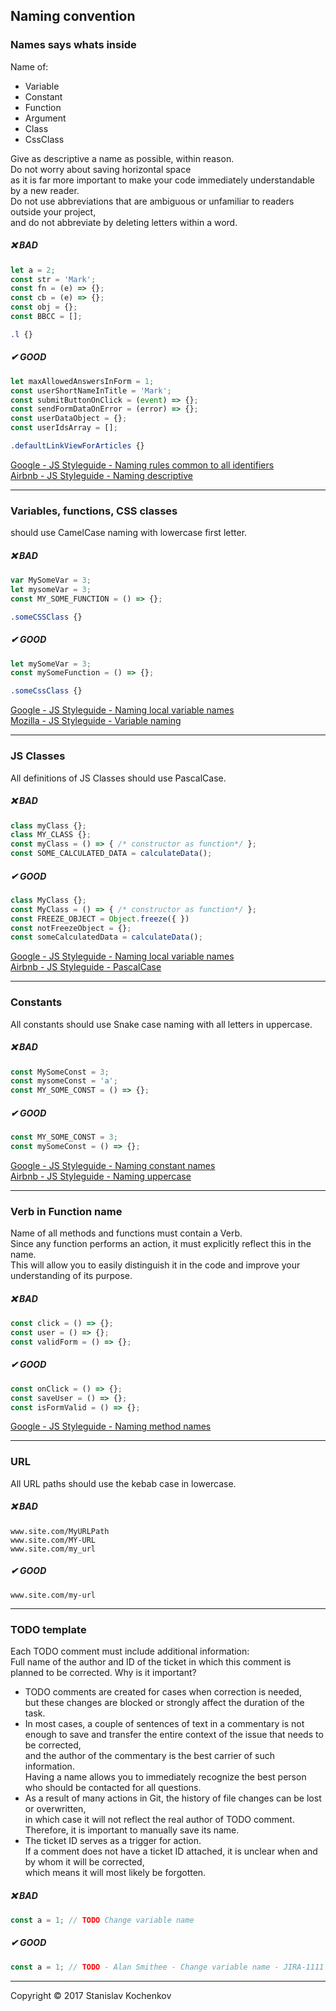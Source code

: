 ## Naming convention

### Names says whats inside
Name of:
* Variable
* Constant
* Function
* Argument
* Class
* CssClass

Give as descriptive a name as possible, within reason.  
Do not worry about saving horizontal space  
as it is far more important to make your code immediately understandable by a new reader.  
Do not use abbreviations that are ambiguous or unfamiliar to readers outside your project,  
and do not abbreviate by deleting letters within a word.

##### ❌ BAD
```javascript
let a = 2;
const str = 'Mark';
const fn = (e) => {};
const cb = (e) => {};
const obj = {};
const BBCC = [];
```
```css
.l {}
```

##### ✔ GOOD
```javascript
let maxAllowedAnswersInForm = 1;
const userShortNameInTitle = 'Mark';
const submitButtonOnClick = (event) => {};
const sendFormDataOnError = (error) => {};
const userDataObject = {};
const userIdsArray = [];
```
```css
.defaultLinkViewForArticles {}
```

[Google - JS Styleguide - Naming rules common to all identifiers](https://google.github.io/styleguide/jsguide.html#naming-rules-common-to-all-identifiers)  
[Airbnb - JS Styleguide - Naming descriptive](https://github.com/airbnb/javascript#naming--descriptive)  

---

### Variables, functions, CSS classes
should use CamelCase naming with lowercase first letter.
##### ❌ BAD
```javascript
var MySomeVar = 3;
let mysomeVar = 3;
const MY_SOME_FUNCTION = () => {};
```
```css
.someCSSClass {}
```

##### ✔ GOOD
```javascript
let mySomeVar = 3;
const mySomeFunction = () => {};
```
```css
.someCssClass {}
```

[Google - JS Styleguide - Naming local variable names](https://google.github.io/styleguide/jsguide.html#naming-local-variable-names)  
[Mozilla - JS Styleguide - Variable naming](https://developer.mozilla.org/en-US/docs/MDN/Guidelines/Code_guidelines/JavaScript#variable_naming)  

---

### JS Classes
All definitions of JS Classes should use PascalCase.
##### ❌ BAD
```javascript
class myClass {};
class MY_CLASS {};
const myClass = () => { /* constructor as function*/ };
const SOME_CALCULATED_DATA = calculateData();
```

##### ✔ GOOD
```javascript
class MyClass {};
const MyClass = () => { /* constructor as function*/ };
const FREEZE_OBJECT = Object.freeze({ })
const notFreezeObject = {};
const someCalculatedData = calculateData();
```

[Google - JS Styleguide - Naming local variable names](https://google.github.io/styleguide/jsguide.html#naming-local-variable-names)  
[Airbnb - JS Styleguide - PascalCase](https://github.com/airbnb/javascript#naming--PascalCase)

---

### Constants
All constants should use Snake case naming with all letters in uppercase.

##### ❌ BAD
```javascript
const MySomeConst = 3;
const mysomeConst = 'a';
const MY_SOME_CONST = () => {};
```

##### ✔ GOOD
```javascript
const MY_SOME_CONST = 3;
const mySomeConst = () => {};
```

[Google - JS Styleguide - Naming constant names](https://google.github.io/styleguide/jsguide.html#naming-constant-names)  
[Airbnb - JS Styleguide - Naming uppercase](https://github.com/airbnb/javascript#naming--uppercase)  

---

### Verb in Function name
Name of all methods and functions must contain a Verb.  
Since any function performs an action, it must explicitly reflect this in the name.  
This will allow you to easily distinguish it in the code and improve your understanding of its purpose.  

##### ❌ BAD
```javascript
const click = () => {};
const user = () => {};
const validForm = () => {};
```

##### ✔ GOOD
```javascript
const onClick = () => {};
const saveUser = () => {};
const isFormValid = () => {};
```

[Google - JS Styleguide - Naming method names](https://google.github.io/styleguide/jsguide.html#naming-method-names)  

---

### URL
All URL paths should use the kebab case in lowercase.

##### ❌ BAD
```
www.site.com/MyURLPath
www.site.com/MY-URL
www.site.com/my_url
```

##### ✔ GOOD
```
www.site.com/my-url
```

---

### TODO template
Each TODO comment must include additional information:  
Full name of the author and ID of the ticket in which this comment is planned to be corrected.
Why is it important?
* TODO comments are created for cases when correction is needed,  
  but these changes are blocked or strongly affect the duration of the task.
* In most cases, a couple of sentences of text in a commentary is not enough to save and transfer the entire context of the issue that needs to be corrected,  
  and the author of the commentary is the best carrier of such information.  
  Having a name allows you to immediately recognize the best person who should be contacted for all questions.
* As a result of many actions in Git, the history of file changes can be lost or overwritten,  
  in which case it will not reflect the real author of TODO comment.  
  Therefore, it is important to manually save its name.
* The ticket ID serves as a trigger for action.  
  If a comment does not have a ticket ID attached, it is unclear when and by whom it will be corrected,  
  which means it will most likely be forgotten.

##### ❌ BAD
```javascript
const a = 1; // TODO Change variable name
```

##### ✔ GOOD
```javascript
const a = 1; // TODO - Alan Smithee - Change variable name - JIRA-1111
```

---
Copyright © 2017 Stanislav Kochenkov

